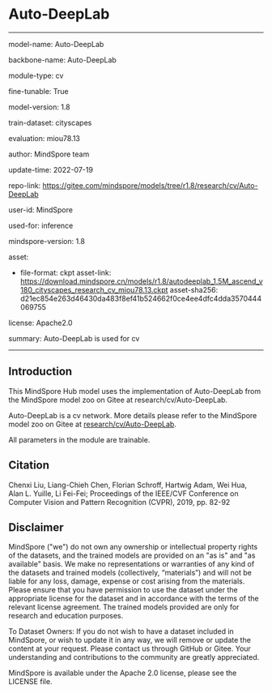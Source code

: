 # Auto-DeepLab

---

model-name: Auto-DeepLab

backbone-name: Auto-DeepLab

module-type: cv

fine-tunable: True

model-version: 1.8

train-dataset: cityscapes

evaluation: miou78.13

author: MindSpore team

update-time: 2022-07-19

repo-link: <https://gitee.com/mindspore/models/tree/r1.8/research/cv/Auto-DeepLab>

user-id: MindSpore

used-for: inference

mindspore-version: 1.8

asset:

-
    file-format: ckpt
    asset-link: <https://download.mindspore.cn/models/r1.8/autodeeplab_1.5M_ascend_v180_cityscapes_research_cv_miou78.13.ckpt>
    asset-sha256: d21ec854e263d46430da483f8ef41b524662f0ce4ee4dfc4dda3570444069755

license: Apache2.0

summary: Auto-DeepLab is used for cv

---

## Introduction

This MindSpore Hub model uses the implementation of Auto-DeepLab from the MindSpore model zoo on Gitee at research/cv/Auto-DeepLab.

Auto-DeepLab is a cv network. More details please refer to the MindSpore model zoo on Gitee at [research/cv/Auto-DeepLab](https://gitee.com/mindspore/models/blob/r1.8/research/cv/Auto-DeepLab/README.md).

All parameters in the module are trainable.

## Citation

Chenxi Liu, Liang-Chieh Chen, Florian Schroff, Hartwig Adam, Wei Hua, Alan L. Yuille, Li Fei-Fei; Proceedings of the IEEE/CVF Conference on Computer Vision and Pattern Recognition (CVPR), 2019, pp. 82-92

## Disclaimer

MindSpore ("we") do not own any ownership or intellectual property rights of the datasets, and the trained models are provided on an "as is" and "as available" basis. We make no representations or warranties of any kind of the datasets and trained models (collectively, “materials”) and will not be liable for any loss, damage, expense or cost arising from the materials. Please ensure that you have permission to use the dataset under the appropriate license for the dataset and in accordance with the terms of the relevant license agreement. The trained models provided are only for research and education purposes.

To Dataset Owners: If you do not wish to have a dataset included in MindSpore, or wish to update it in any way, we will remove or update the content at your request. Please contact us through GitHub or Gitee. Your understanding and contributions to the community are greatly appreciated.

MindSpore is available under the Apache 2.0 license, please see the LICENSE file.
